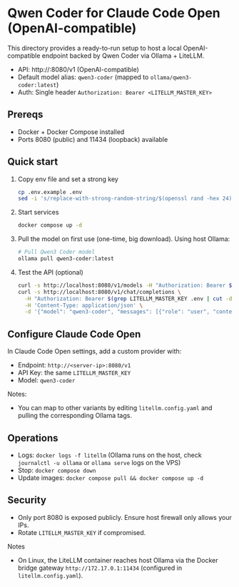 # Qwen Coder for Claude Code Open (OpenAI-compatible)

This directory provides a ready-to-run setup to host a local OpenAI-compatible endpoint backed by Qwen Coder via Ollama + LiteLLM.

- API: http://<server-ip>:8080/v1 (OpenAI-compatible)
- Default model alias: `qwen3-coder` (mapped to `ollama/qwen3-coder:latest`)
- Auth: Single header `Authorization: Bearer <LITELLM_MASTER_KEY>`

## Prereqs
- Docker + Docker Compose installed
- Ports 8080 (public) and 11434 (loopback) available

## Quick start

1. Copy env file and set a strong key
   ```sh
   cp .env.example .env
   sed -i 's/replace-with-strong-random-string/$(openssl rand -hex 24)/' .env
   ```

2. Start services
   ```sh
   docker compose up -d
   ```

3. Pull the model on first use (one-time, big download). Using host Ollama:
   ```sh
   # Pull Qwen3 Coder model
   ollama pull qwen3-coder:latest
   ```

4. Test the API (optional)
   ```sh
   curl -s http://localhost:8080/v1/models -H "Authorization: Bearer $(grep LITELLM_MASTER_KEY .env | cut -d= -f2)" | jq
   curl -s http://localhost:8080/v1/chat/completions \
     -H "Authorization: Bearer $(grep LITELLM_MASTER_KEY .env | cut -d= -f2)" \
     -H 'Content-Type: application/json' \
     -d '{"model": "qwen3-coder", "messages": [{"role": "user", "content": "Write a Python function to add two numbers."}]}' | jq
   ```

## Configure Claude Code Open

In Claude Code Open settings, add a custom provider with:
- Endpoint: `http://<server-ip>:8080/v1`
- API Key: the same `LITELLM_MASTER_KEY`
- Model: `qwen3-coder`

Notes:
- You can map to other variants by editing `litellm.config.yaml` and pulling the corresponding Ollama tags.

## Operations
- Logs: `docker logs -f litellm` (Ollama runs on the host, check `journalctl -u ollama` or `ollama serve` logs on the VPS)
- Stop: `docker compose down`
- Update images: `docker compose pull && docker compose up -d`

## Security
- Only port 8080 is exposed publicly. Ensure host firewall only allows your IPs.
- Rotate `LITELLM_MASTER_KEY` if compromised.

Notes
- On Linux, the LiteLLM container reaches host Ollama via the Docker bridge gateway `http://172.17.0.1:11434` (configured in `litellm.config.yaml`).
